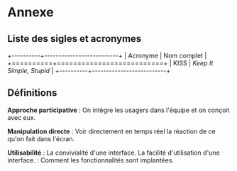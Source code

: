 # Annexe

## Liste des sigles et acronymes

+----------+--------------------------+
| Acronyme | Nom complet              |
+==========+==========================+
| KISS     | *Keep It Simple, Stupid* |
+----------+--------------------------+

## Définitions

**Approche participative**
:   On intègre les usagers dans l'équipe et on conçoit avec eux.

**Manipulation directe**
:   Voir directement en temps réel la réaction de ce qu'on fait dans l'écran.

**Utilisabilité**
:   La convivialité d'une interface. La facilité d'utilisation d'une interface.
:   Comment les fonctionnalités sont implantées.
